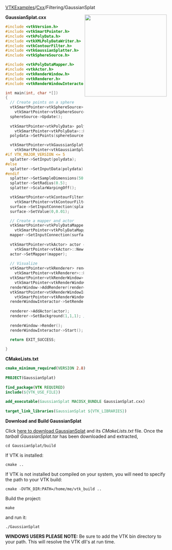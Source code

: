 [VTKExamples](/home/)/[Cxx](/Cxx)/Filtering/GaussianSplat

<img align="right" src="https://github.com/lorensen/VTKExamples/blob/gh-pages/Testing/Baseline/Filtering/TestGaussianSplat.png?raw=true" width="256" />

**GaussianSplat.cxx**
```c++
#include <vtkVersion.h>
#include <vtkSmartPointer.h>
#include <vtkPolyData.h>
#include <vtkXMLPolyDataWriter.h>
#include <vtkContourFilter.h>
#include <vtkGaussianSplatter.h>
#include <vtkSphereSource.h>

#include <vtkPolyDataMapper.h>
#include <vtkActor.h>
#include <vtkRenderWindow.h>
#include <vtkRenderer.h>
#include <vtkRenderWindowInteractor.h>

int main(int, char *[])
{
  // Create points on a sphere
  vtkSmartPointer<vtkSphereSource> sphereSource = 
    vtkSmartPointer<vtkSphereSource>::New();
  sphereSource->Update();
  
  vtkSmartPointer<vtkPolyData> polydata = 
    vtkSmartPointer<vtkPolyData>::New();
  polydata->SetPoints(sphereSource->GetOutput()->GetPoints());

  vtkSmartPointer<vtkGaussianSplatter> splatter = 
    vtkSmartPointer<vtkGaussianSplatter>::New();
#if VTK_MAJOR_VERSION <= 5
  splatter->SetInput(polydata);
#else
  splatter->SetInputData(polydata);
#endif
  splatter->SetSampleDimensions(50,50,50);
  splatter->SetRadius(0.5);
  splatter->ScalarWarpingOff();

  vtkSmartPointer<vtkContourFilter> surface = 
    vtkSmartPointer<vtkContourFilter>::New();
  surface->SetInputConnection(splatter->GetOutputPort());
  surface->SetValue(0,0.01);

  // Create a mapper and actor
  vtkSmartPointer<vtkPolyDataMapper> mapper = 
    vtkSmartPointer<vtkPolyDataMapper>::New();
  mapper->SetInputConnection(surface->GetOutputPort());
 
  vtkSmartPointer<vtkActor> actor = 
    vtkSmartPointer<vtkActor>::New();
  actor->SetMapper(mapper);
 
  // Visualize
  vtkSmartPointer<vtkRenderer> renderer = 
    vtkSmartPointer<vtkRenderer>::New();
  vtkSmartPointer<vtkRenderWindow> renderWindow = 
    vtkSmartPointer<vtkRenderWindow>::New();
  renderWindow->AddRenderer(renderer);
  vtkSmartPointer<vtkRenderWindowInteractor> renderWindowInteractor = 
    vtkSmartPointer<vtkRenderWindowInteractor>::New();
  renderWindowInteractor->SetRenderWindow(renderWindow);
 
  renderer->AddActor(actor);
  renderer->SetBackground(1,1,1); // Background color white
 
  renderWindow->Render();
  renderWindowInteractor->Start();
  
  return EXIT_SUCCESS;

}
```
**CMakeLists.txt**
```cmake
cmake_minimum_required(VERSION 2.8)
 
PROJECT(GaussianSplat)
 
find_package(VTK REQUIRED)
include(${VTK_USE_FILE})
 
add_executable(GaussianSplat MACOSX_BUNDLE GaussianSplat.cxx)
 
target_link_libraries(GaussianSplat ${VTK_LIBRARIES})
```

**Download and Build GaussianSplat**

Click [here to download GaussianSplat](https://github.com/lorensen/VTKWikiExamplesTarballs/raw/master/GaussianSplat.tar) and its *CMakeLists.txt* file.
Once the *tarball GaussianSplat.tar* has been downloaded and extracted,
```
cd GaussianSplat/build 
```
If VTK is installed:
```
cmake ..
```
If VTK is not installed but compiled on your system, you will need to specify the path to your VTK build:
```
cmake -DVTK_DIR:PATH=/home/me/vtk_build ..
```
Build the project:
```
make
```
and run it:
```
./GaussianSplat
```
**WINDOWS USERS PLEASE NOTE:** Be sure to add the VTK bin directory to your path. This will resolve the VTK dll's at run time.

